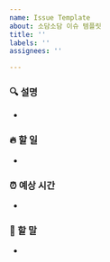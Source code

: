 ```yaml
---
name: Issue Template
about: 소담소담 이슈 템플릿
title: ''
labels: ''
assignees: ''

---
```


### 🔍 설명
- 

### 🔥 할 일
-

### ⏰ 예상 시간
-

### 🐴 할 말
- 
